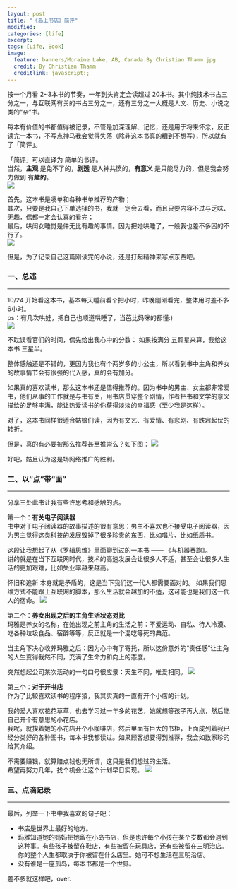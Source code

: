 ```yaml
---
layout: post
title: "《岛上书店》简评"
modified:
categories: [life]
excerpt:
tags: [Life, Book]
image:
  feature: banners/Moraine Lake, AB, Canada.By Christian Thamm.jpg
  credit: By Christian Thamm
  creditlink: javascript:;
---
```


按一个月看 2~3本书的节奏，一年到头肯定会读超过 20本书。其中纯技术书占三分之一，与互联网有关的书占三分之一，还有三分之一大概是人文、历史、小说之类的“杂”书。

每本有价值的书都值得被记录，不管是加深理解、记忆，还是用于将来怀念，反正读完一本书，不写点神马我会觉得失落（除非这本书真的糟到不想写），所以就有了「简评」。

「简评」可以直译为 简单的书评。  
当然，**主观** 是免不了的，**剧透** 是人神共愤的，**有意义** 是只能尽力的，但是我会努力做到 **有趣的**。  
![](http://www.fefork.com/images/em/jinguanzhang/59.jpeg)

首先，这本书是凑单和各种书单推荐的产物；  
其次，只要是我自己下单选择的书，我就一定会去看，而且只要内容不过与乏味、无趣，偶都一定会认真的看完；  
最后，哄闺女睡觉是件无比有趣的事情。因为把她哄睡了，一般我也差不多困的不行了。  
![](http://www.fefork.com/images/em/maomi/21.jpg)

但是，为了记录自己这篇刚读完的小说，还是打起精神来写点东西吧。

### 一、总述
---

10/24 开始看这本书，基本每天睡前看个把小时，昨晚刚刚看完，整体用时差不多 6小时。  
ps：有几次哄娃，把自己也顺道哄睡了，当芭比妈咪的都懂:)  
![](http://www.fefork.com/images/em/tuzi/41.jpg)

不耽误看官们的时间，偶先给出我心中的分数：
如果按满分 五颗星来算，我给这本书 三星半。

整体感触还是不错的，更因为我也有个两岁多的小公主，所以看到书中主角和养女的故事情节会有很强的代入感，真的会有加分。

如果真的喜欢读书，那么这本书还是值得推荐的。因为书中的男主、女主都非常爱书，他们从事的工作就是与书有关，用书店贯穿整个剧情，作者把书和文学的意义描绘的足够丰满，能让热爱读书的你获得淡淡的幸福感（至少我是这样）。

对了，这本书同样很适合姑娘们读，因为有文艺、有爱情、有悲剧、有跌宕起伏的转折。

但是，真的有必要被那么推荐甚至推崇么？如下图：
![](http://www.fefork.com/images/post/xiaodao.png)

好吧，姑且认为这是场网络推广的胜利。

### 二、以“点”带“面”
---

分享三处此书让我有些许思考和感触的点。

第一个：**有关电子阅读器**  
书中对于电子阅读器的故事描述的很有意思：男主不喜欢也不接受电子阅读器，因为男主觉得这类科技的发展毁掉了很多珍贵的东西，比如唱片、比如纸质书。

这段让我想起了从《罗辑思维》里面聊到过的一本书 —— 《与机器赛跑》。  
讲的就是在当下互联网时代，技术的高速发展会让很多人不适，甚至会让很多人生活的更加艰难，比如失业率越来越高。

怀旧和追新 本身就是矛盾的，这是当下我们这一代人都需要面对的。
如果我们思维方式不能跟上互联网的脚本，那么生活就会越加的不适，这可能也是我们这一代人的宿命。
![](http://www.fefork.com/images/em/xiaorentou/201.png)

第二个：**养女出现之后的主角生活状态对比**  
玛雅是养女的名称，在她出现之前主角的生活之前：不爱运动、自私、待人冷漠、吃各种垃圾食品、宿醉等等，反正就是一个混吃等死的典范。

当主角下决心收养玛雅之后：因为心中有了寄托，所以这份意外的“责任感”让主角的人生变得截然不同，充满了生命力和向上的态度。

突然想起公司某次活动的一句口号很应景：天生不同，唯爱相同。
![](http://www.fefork.com/images/em/tuzi/71.jpg)

第三个：**对于开书店**  
作为了比较喜欢读书的程序猿，我其实真的一直有开个小店的计划。

我的爱人喜欢花花草草，也去学习过一年多的花艺，她就想等孩子再大点，然后能自己开个有意思的小花店。  
我呢，就挨着她的小花店开个小咖啡店，然后里面有巨大的书柜，上面成列着我已经分类好的各种图书，每本书我都读过。如果顾客想要得到推荐，我会如数家珍的给其介绍。

不需要赚钱，就算赔点钱也无所谓，这只是我们想过的生活。  
希望再努力几年，找个机会让这个计划早日实现。
![](http://www.fefork.com/images/em/jinguanzhang/27.gif)

### 三、点滴记录
---

最后，列举一下书中我喜欢的句子吧：

- 书店是世界上最好的地方。
- 玛雅知道她的妈妈把她留在小岛书店，但是也许每个小孩在某个岁数都会遇到这种事。有些孩子被留在鞋店，有些被留在玩具店，还有些被留在三明治店。你的整个人生都取决于你被留在什么店里。她可不想生活在三明治店。
- 没有谁是一座孤岛，每本书都是一个世界。

差不多就这样吧，over.
